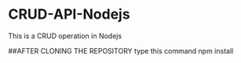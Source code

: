 # CRUD-API-Nodejs
This is a CRUD operation in Nodejs

##AFTER CLONING THE REPOSITORY
type this command
npm install

